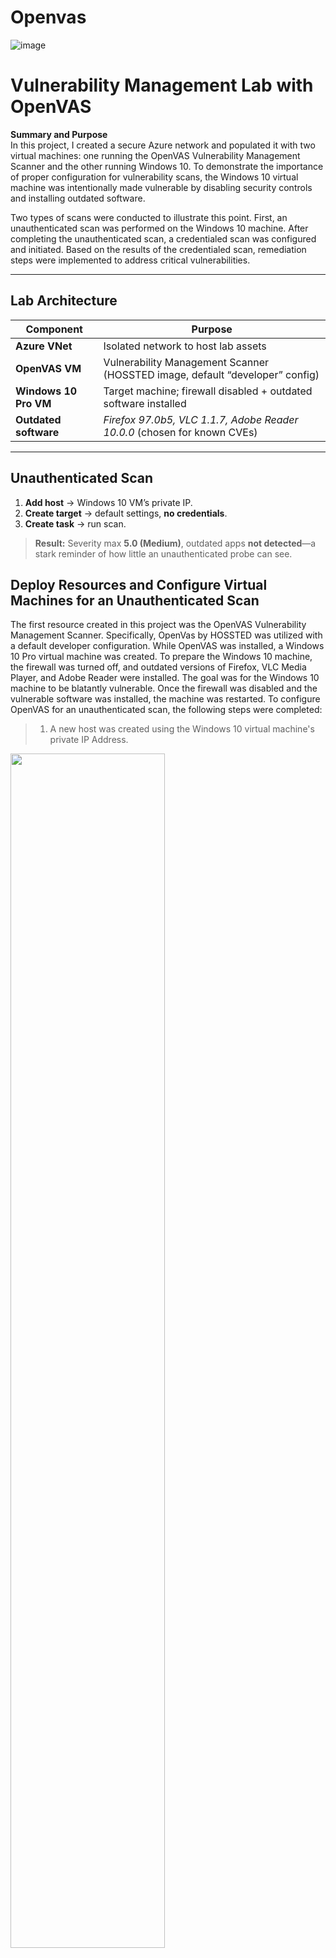 # Openvas
![image](https://github.com/user-attachments/assets/e67ff0d6-4773-4f23-a6f8-6ed0e49b3cfc)



# Vulnerability Management Lab with OpenVAS

**Summary and Purpose**  
In this project, I created a secure Azure network and populated it with two virtual machines: one running the OpenVAS Vulnerability Management Scanner and the other running Windows 10. To demonstrate the importance of proper configuration for vulnerability scans, the Windows 10 virtual machine was intentionally made vulnerable by disabling security controls and installing outdated software.

Two types of scans were conducted to illustrate this point. First, an unauthenticated scan was performed on the Windows 10 machine. After completing the unauthenticated scan, a credentialed scan was configured and initiated. Based on the results of the credentialed scan, remediation steps were implemented to address critical vulnerabilities.


---


## Lab Architecture

| Component | Purpose |
|-----------|---------|
| **Azure VNet**           | Isolated network to host lab assets |
| **OpenVAS VM**           | Vulnerability Management Scanner (HOSSTED image, default “developer” config) |
| **Windows 10 Pro VM**    | Target machine; firewall disabled + outdated software installed |
| **Outdated software**    | *Firefox 97.0b5, VLC 1.1.7, Adobe Reader 10.0.0* (chosen for known CVEs) |

---

<!-- img2 -->

## Unauthenticated Scan

1. **Add host** → Windows 10 VM’s private IP.  
2. **Create target** → default settings, **no credentials**.  
3. **Create task** → run scan.

> **Result:** Severity max **5.0 (Medium)**, outdated apps **not detected**—a stark reminder of how little an unauthenticated probe can see.

## Deploy Resources and Configure Virtual Machines for an Unauthenticated Scan

The first resource created in this project was the OpenVAS Vulnerability Management Scanner. Specifically, OpenVas by HOSSTED was utilized with a default developer configuration. While OpenVAS was installed, a Windows 10 Pro virtual machine was created.
To prepare the Windows 10 machine, the firewall was turned off, and outdated versions of Firefox, VLC Media Player, and Adobe Reader were installed. The goal was for the Windows 10 machine to be blatantly vulnerable. Once the firewall was disabled and the vulnerable software was installed, the machine was restarted.
To configure OpenVAS for an unauthenticated scan, the following steps were completed:
> 1. A new host was created using the Windows 10 virtual machine's private IP Address.

<img src="https://github.com/user-attachments/assets/0807411f-de83-400e-88c8-9268f5e99cc7" width="70%" />

<img src="https://github.com/user-attachments/assets/9930096d-42cd-439c-b8ec-991d8500078e" width="70%" />

> 2. A new target was created using the host from the previous step. All other configurations were left as default, and no credentials were provided to OpenVAS.
<img src="https://github.com/user-attachments/assets/9ed25b15-b9b0-4969-8326-9c25c86508a0" width="50%" />

> 3. A new task was created with the target from the previous step. Again, all other configurations were left as default for this scenario.
<img src="https://github.com/user-attachments/assets/d5892731-adc7-4ef3-8611-2a48ba9b746c" width="70%" />

## Results of the Unauthenticated Scan

Due to the scan being unauthenticated, the vulnerabilities found do not accurately reflect the vulnerabilities on the machine. The outdated software on the virtual machine is not reflected in this scan due to the limited capabilities inherent in unauthenticated scans. 
<img src="https://github.com/user-attachments/assets/9db2448b-052e-4445-a2e0-763c4898eed5" width="70%" />

<img src="https://github.com/user-attachments/assets/49f3f1e2-0b7a-4ecd-a7f8-92ffe204d32e" width="70%" />


## Configure Windows 10 for a Credentialed Scan
Several changes were needed to configure the Windows 10 machine for a credentialed scan. The first step was to verify the Domain, Private, and Public profiles for Windows Firewall, which were still disabled from the initial configuration.
The following steps were then completed:
> • Disable User Account Control.  
<img src="https://github.com/user-attachments/assets/6bd79514-6f7d-470f-936e-3bfdd5fb371e" width="70%" />

> • Enable Remote Registry.  
<img src="https://github.com/user-attachments/assets/a68ff251-6e8e-46a5-85bd-8d3b841fb966" width="70%" />

> • Navigate to the Windows Registry and create a new DWORD named `"LocalAccountTokenFilterPolicy"` and set the value to `"1"`.  
<img src="https://github.com/user-attachments/assets/cdca25bf-e429-47bf-8ced-3694c7bcf892" width="70%" />


> •	Restart the virtual machine.


## Configure OpenVAS for a Credentialed Scan
While the Windows 10 machine restarted, the following steps were completed to configure OpenVAS for a credentialed scan:
> 1. Create a new credential by providing the Windows 10 virtual machine's username and password to OpenVAS.  
<img src="https://github.com/user-attachments/assets/031e8bd0-16c8-4a6d-81d1-0ddebeaeacc6" width="60%" />

> 2. Clone the existing target by clicking the sheep icon under "Actions." Edit the cloned target and enable SMB by selecting the credentials created in the previous step.  
<img src="https://github.com/user-attachments/assets/0fb62f61-872d-4dc6-bf56-28585fed7af6" width="60%" />

> 3. Clone the existing task and edit the clone to use the credentialed target created in the previous step.  
<img src="https://github.com/user-attachments/assets/0239dee5-7691-45fd-a3c5-e7a87d508ef4" width="60%" />


## Results of the Credentialed Scan
The difference in vulnerabilities discovered during the unauthenticated and credentialed scans is night and day. The severity rating increased from 5.0 (medium) to 10.0 (high), and the credentialed scan returned 107 additional vulnerabilities.

The credentialed scan allowed OpenVAS to evaluate the system thoroughly, which included identifying vulnerabilities in the outdated software. To learn more about the vulnerabilities, OpenVAS provides a tab for Common Vulnerabilities and Exposures (CVEs). By including CVEs, OpenVAS allows for an easily digestible breakdown of each vulnerability. The breakdown includes a description, the score, vector, references, and remediations. 

<img src="https://github.com/user-attachments/assets/497ff3df-817d-403f-b299-671df94c1507" width="70%" />

<img src="https://github.com/user-attachments/assets/38356b9a-7e42-4cf3-ae7d-ce4ac8145df7" width="70%" />


## Remediation, Verification Scan, and Conclusion
To remediate most of the vulnerabilities found during the credentialed scan, the outdated software was uninstalled from the Windows 10 machine. Another credentialed scan was performed to verify that the implemented remediations resolved the expected vulnerabilities.
Based on the scan, the remediations succeeded, and a downward vulnerability trend was shown. By removing the outdated software, the number of vulnerabilities found by OpenVAS was reduced by 91. 

This project successfully demonstrated the configuration of OpenVAS and the subsequent remediation of vulnerabilities. The project also explained the importance of conducting credentialed scans when possible, as an unauthenticated scan does not accurately reflect the security of a system. Even though additional high-severity vulnerabilities remained on the verification scan, remediating those vulnerabilities was not within this project's scope.
<img src="https://github.com/user-attachments/assets/497ff3df-817d-403f-b299-671df94c1507" width="70%" />

<img src="https://github.com/user-attachments/assets/38356b9a-7e42-4cf3-ae7d-ce4ac8145df7" width="70%" />

## Reflection

This project was a valuable hands-on experience in vulnerability management, from initial scanner setup to remediation and verification. It deepened my understanding of how authenticated vs. unauthenticated scans differ in accuracy and scope, and reinforced the importance of credentialed access when assessing real-world risks.

OpenVAS was the second vulnerability management suite I’ve worked with, following Tenable Nessus. Each tool has broadened my technical perspective and sharpened my ability to evaluate system exposures across different environments.
Looking ahead, I plan to build out additional labs, including:
A Qualys Vulnerability Management environment for enterprise-level comparisons
A refreshed Tenable Nessus lab with new threat scenarios
A mini Active Directory lab to explore domain-based attack surfaces and vulnerability scanning in directory-integrated networks
These experiences are part of my ongoing effort to strengthen my cybersecurity skill set through applied learning and real-world tools.


![image](https://github.com/user-attachments/assets/02c78df2-8843-488e-84fd-786737e5005c)

